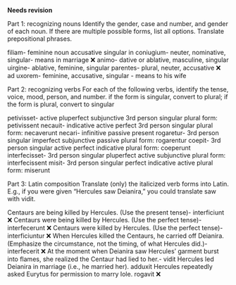 **Needs revision**

Part 1: recognizing nouns
Identify the gender, case and number, and gender of each noun. If there are multiple possible forms, list all options. Translate prepositional phrases.

filiam- feminine noun accusative singular 
in coniugium- neuter, nominative, singular- means in marriage  ❌
animo- dative or ablative, masculine, singular
uirgine- ablative, feminine, singular
parentes- plural, neuter, accusative ❌
ad uxorem- feminine, accusative, singular - means to his wife


Part 2: recognizing verbs
For each of the following verbs, identify the tense, voice, mood, person, and number.
if the form is singular, convert to plural; if the form is plural, convert to singular

petivisset- active pluperfect subjunctive 3rd person singular 
    plural form: petivissent 
necauit- indicative active perfect 3rd person singular
    plural form: necaverunt
necari- infinitive passive present
rogaretur- 3rd person singular imperfect subjunctive passive 
    plural form: rogarentur
coepit- 3rd person singular active perfect indicative
    plural form: coeperunt
interfecisset- 3rd person singular pluperfect active subjunctive 
    plural form: interfecissent 
misit- 3rd person singular perfect indicative active 
    plural form: miserunt
    
    
Part 3: Latin composition
Translate (only) the italicized verb forms into Latin. E.g., if you were given “Hercules saw Deianira,” you could translate saw with vidit.

Centaurs are being killed by Hercules. (Use the present tense)- interficiunt ❌
Centaurs were being killed by Hercules. (Use the perfect tense)- interfecerunt ❌
Centaurs were killed by Hercules. (Use the perfect tense)- interficiuntur ❌
When Hercules killed the Centaurs, he carried off Deianira. (Emphasize the circumstance, not the timing, of what Hercules did.)- interfecerit ❌
At the moment when Deianira saw Hercules’ garment burst into flames, she realized the Centaur had lied to her.- vidit
Hercules led Deianira in marriage (i.e., he married her). adduxit
Hercules repeatedly asked Eurytus for permission to marry Iole. rogavit ❌

